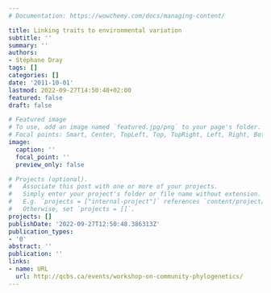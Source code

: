 ```yaml
---
# Documentation: https://wowchemy.com/docs/managing-content/

title: Linking traits to environmental variation
subtitle: ''
summary: ''
authors:
- Stéphane Dray
tags: []
categories: []
date: '2011-10-01'
lastmod: 2022-09-27T14:50:48+02:00
featured: false
draft: false

# Featured image
# To use, add an image named `featured.jpg/png` to your page's folder.
# Focal points: Smart, Center, TopLeft, Top, TopRight, Left, Right, BottomLeft, Bottom, BottomRight.
image:
  caption: ''
  focal_point: ''
  preview_only: false

# Projects (optional).
#   Associate this post with one or more of your projects.
#   Simply enter your project's folder or file name without extension.
#   E.g. `projects = ["internal-project"]` references `content/project/deep-learning/index.md`.
#   Otherwise, set `projects = []`.
projects: []
publishDate: '2022-09-27T12:50:48.386313Z'
publication_types:
- '0'
abstract: ''
publication: ''
links:
- name: URL
  url: http://qcbs.ca/events/workshop-on-community-phylogenetics/
---
```

